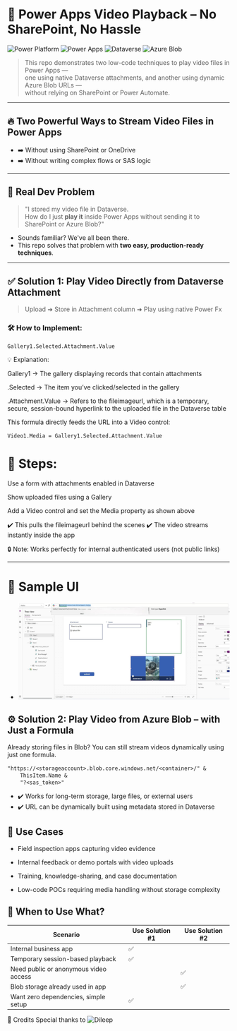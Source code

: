 
# 🎥 Power Apps Video Playback – No SharePoint, No Hassle

![Power Platform](https://img.shields.io/badge/Microsoft-Power%20Platform-6A5ACD?logo=powerapps&logoColor=white)
![Power Apps](https://img.shields.io/badge/Power%20Apps-CanvasApp-purple?logo=powerapps)
![Dataverse](https://img.shields.io/badge/Dataverse-Attachments-green)
![Azure Blob](https://img.shields.io/badge/Azure-BlobStorage-blue)

> This repo demonstrates two low-code techniques to play video files in Power Apps —  
> one using native Dataverse attachments, and another using dynamic Azure Blob URLs —  
> without relying on SharePoint or Power Automate.

---

## 🔥 Two Powerful Ways to Stream Video Files in Power Apps

- ➡️ Without using SharePoint or OneDrive  
- ➡️ Without writing complex flows or SAS logic

---

## 🧩 Real Dev Problem

> "I stored my video file in Dataverse.  
> How do I just **play it** inside Power Apps without sending it to SharePoint or Azure Blob?"

- Sounds familiar? We've all been there.  
- This repo solves that problem with **two easy, production-ready techniques**.

---

## ✅ Solution 1: Play Video Directly from Dataverse Attachment

> Upload ➜ Store in Attachment column ➜ Play using native Power Fx


### 🛠 How to Implement:

```
Gallery1.Selected.Attachment.Value
```

💡 Explanation:

Gallery1 → The gallery displaying records that contain attachments

.Selected → The item you’ve clicked/selected in the gallery

.Attachment.Value → Refers to the fileimageurl, which is a temporary, secure, session-bound hyperlink to the uploaded file in the Dataverse table

This formula directly feeds the URL into a Video control:

```
Video1.Media = Gallery1.Selected.Attachment.Value
```
#  🔧 Steps:
Use a form with attachments enabled in Dataverse

Show uploaded files using a Gallery

Add a Video control and set the Media property as shown above

✔️ This pulls the fileimageurl behind the scenes
✔️ The video streams instantly inside the app

🔒 Note: Works perfectly for internal authenticated users (not public links)

---
# 📸 Sample UI

- ![Video playback from Dataverse](https://github.com/vasavisuggala/PowerApps-dataverse-or-blob-video-player/blob/screenshots/dataverse-video-ui.png)


## ⚙️ Solution 2: Play Video from Azure Blob – with Just a Formula
Already storing files in Blob? You can still stream videos dynamically using just one formula.
```
"https://<storageaccount>.blob.core.windows.net/<container>/" & 
    ThisItem.Name & 
    "?<sas_token>"
```
- ✔️ Works for long-term storage, large files, or external users
- ✔️ URL can be dynamically built using metadata stored in Dataverse

## 🎯 Use Cases

- Field inspection apps capturing video evidence

- Internal feedback or demo portals with video uploads

- Training, knowledge-sharing, and case documentation

- Low-code POCs requiring media handling without storage complexity

## 🧠 When to Use What?

| Scenario                              | Use Solution #1 | Use Solution #2 |
| ------------------------------------- | --------------- | --------------- |
| Internal business app                 | ✅               |                 |
| Temporary session-based playback      | ✅               |                 |
| Need public or anonymous video access |                 | ✅               |
| Blob storage already used in app      |                 | ✅               |
| Want zero dependencies, simple setup  | ✅               |                 |


🙌 Credits
Special thanks to  ![Dileep](https://www.linkedin.com/in/dileepsuggala/)


